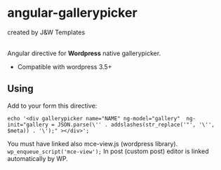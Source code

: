 angular-gallerypicker 
=================
created by J&W Templates

<br>
Angular directive for <b>Wordpress</b> native gallerypicker.

* Compatible with wordpress 3.5+

Using
-----
Add to your form this directive:

```echo '<div gallerypicker name="NAME" ng-model="gallery"  ng-init="gallery = JSON.parse(\'' . addslashes(str_replace('"', '\'', $meta)) . '\');" ></div>';```

You must have linked also mce-view.js (wordpress library).  
```wp_enqueue_script('mce-view');```
In post (custom post) editor is linked automatically by WP.